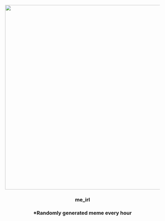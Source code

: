 <p align="center">
        <img src="https://i.redd.it/mttikvzn3bg91.jpg" width="600" height="600">
        </p>
        <h3 align="center">me_irl</h3>
        <h3 align="center">*Randomly generated meme every hour</h3>
    